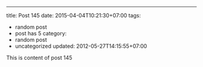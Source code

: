 ---
title: Post 145
date: 2015-04-04T10:21:30+07:00
tags:
  - random post
  - post has 5
category:
  - random post
  - uncategorized
updated: 2012-05-27T14:15:55+07:00

This is content of post 145
